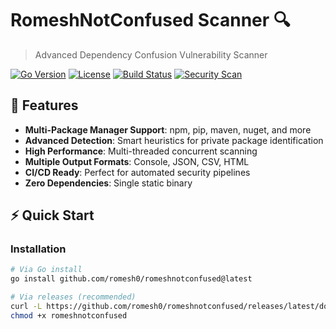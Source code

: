 # RomeshNotConfused Scanner 🔍

> Advanced Dependency Confusion Vulnerability Scanner

[![Go Version](https://img.shields.io/badge/Go-1.21+-00ADD8?logo=go)](https://golang.org)
[![License](https://img.shields.io/badge/License-MIT-blue.svg)](LICENSE)
[![Build Status](https://github.com/romesh0/romeshnotconfused/workflows/build/badge.svg)](https://github.com/romesh0/romeshnotconfused/actions)
[![Security Scan](https://img.shields.io/badge/Security-Scanned-green.svg)](https://github.com/yourusername/romeshnotconfused/security)

## 🚀 Features

- **Multi-Package Manager Support**: npm, pip, maven, nuget, and more
- **Advanced Detection**: Smart heuristics for private package identification  
- **High Performance**: Multi-threaded concurrent scanning
- **Multiple Output Formats**: Console, JSON, CSV, HTML
- **CI/CD Ready**: Perfect for automated security pipelines
- **Zero Dependencies**: Single static binary

## ⚡ Quick Start

### Installation
```bash
# Via Go install
go install github.com/romesh0/romeshnotconfused@latest

# Via releases (recommended)
curl -L https://github.com/romesh0/romeshnotconfused/releases/latest/download/romeshnotconfused-linux-amd64 -o romeshnotconfused
chmod +x romeshnotconfused
